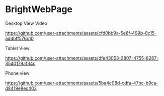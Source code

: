 # BrightWebPage


Desktop View Video

https://github.com/user-attachments/assets/cfd0bb9a-5e8f-499b-8c15-addbff576c10


Tablet View 

https://github.com/user-attachments/assets/dfe43053-2807-4755-8287-3540179af34c


Phone view 

https://github.com/user-attachments/assets/5ba4c08d-cdfa-47bc-b9ca-d8419e8ec403
